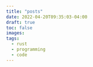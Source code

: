 ```yaml
---
title: "posts"
date: 2022-04-20T09:35:03-04:00
draft: true
toc: false
images:
tags:
  - rust
  - programming
  - code
---
```

